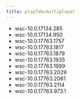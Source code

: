 ```yaml
---
title: playfab/multiplayer
---
```

- wsc-10.0.17134.285
- wsc-10.0.17134.950
- wsc-10.0.17763.1757
- wsc-10.0.17763.1817
- wsc-10.0.17763.1879
- wsc-10.0.17763.1935
- wsc-10.0.17763.1999
- wsc-10.0.17763.2029
- wsc-10.0.17763.2061
- wsc-10.0.17763.2114
- wsc-10.0.17763.973.1
